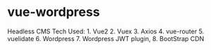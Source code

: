 # vue-wordpress
Headless CMS Tech Used: 1. Vue2 2. Vuex 3. Axios 4. vue-router 5. vuelidate 6. Wordpress 7. Wordpress JWT plugin,  8. BootStrap CDN
